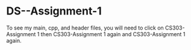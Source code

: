 # DS--Assignment-1

To see my main, cpp, and header files, you will need to click on CS303-Assignment 1 then CS303-Assignment 1 again and  CS303-Assignment 1 again.

